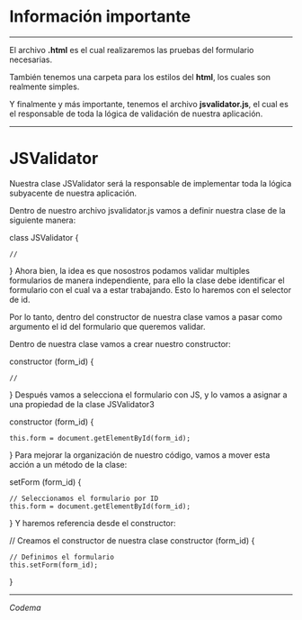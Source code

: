 # Información importante 

------------

El archivo **.html** es el cual realizaremos las pruebas del formulario necesarias.

También tenemos una carpeta para los estilos del **html**, los cuales son realmente simples.

Y finalmente y más importante, tenemos el archivo **jsvalidator.js**, el cual es el responsable de toda la lógica de validación de nuestra aplicación.

------------


# JSValidator


Nuestra clase JSValidator será la responsable de implementar toda la lógica subyacente de nuestra aplicación.

Dentro de nuestro archivo jsvalidator.js vamos a definir nuestra clase de la siguiente manera:

class JSValidator {
 
    //
 
}
Ahora bien, la idea es que nosostros podamos validar multiples formularios de manera independiente, para ello la clase debe identificar el formulario con el cual va a estar trabajando. Esto lo haremos con el selector de id.

Por lo tanto, dentro del constructor de nuestra clase vamos a pasar como argumento el id del formulario que queremos validar.

Dentro de nuestra clase vamos a crear nuestro constructor:

 constructor (form_id) {
	
    //
 
}
Después vamos a selecciona el formulario con JS, y lo vamos a asignar a una propiedad de la clase JSValidator3

constructor (form_id) {
	
    this.form = document.getElementById(form_id);
 
}
Para mejorar la organización de nuestro código, vamos a mover esta acción a un método de la clase:

setForm (form_id) {
 
	// Seleccionamos el formulario por ID
	this.form = document.getElementById(form_id);
 
}
Y haremos referencia desde el constructor:

// Creamos el constructor de nuestra clase
constructor (form_id) {
	
	// Definimos el formulario
	this.setForm(form_id);
 
} </body>

<script>
 
	const myFormValidator = new JSValidator('myForm');
 
        console.log(myFormValidator.form);
 
</script>
------------

*Codema*
